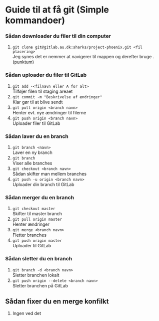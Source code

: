 # Guide til at få git (Simple kommandoer)
### Sådan downloader du filer til din computer
1. `git clone git@gitlab.au.dk:sharks/project-phoenix.git <fil placering>`\
    Jeg synes det er nemmer at navigerer til mappen og derefter bruge . (punktum)
### Sådan uploader du filer til GitLab
1. `git add -<filnavn eller A for alt>`\
    Tilføjer filen til staging areaet
2. `git commit -m "Beskrivelse af ændringer"`\
    Klar gør til at blive sendt
3. `git pull origin <branch navn>`\
    Henter evt. nye ændringer til filerne
4. `git push origin <branch navn>`\
    Uploader filer til GitLab

### Sådan laver du en branch
1. `git branch <navn>`\
    Laver en ny branch
2. `git branch`\
    Viser alle branches
3. `git checkout <branch navn>`\
    Sådan skifter man mellem branches 
4. `git push -u origin <branch navn>`\
    Uploader din branch til GitLab

### Sådan merger du en branch 
1. `git checkout master`\
    Skifter til master branch
2. `git pull origin master`\
    Henter ændringer
3. `git merge <branch navn>`\
    Fletter branches
4. `git push origin master`\
    Uploader til GitLab

### Sådan sletter du en branch 
1. `git branch -d <branch navn>`\
   Sletter branchen lokalt
2. `git push origin --delete <branch navn>`\
   Sletter branchen på GitLab

## Sådan fixer du en merge konfilkt
1. Ingen ved det

